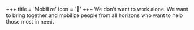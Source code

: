 +++
title = 'Mobilize'
icon = '📣'
+++
We don't want to work alone. We want to bring together and mobilize people from all horizons who want to help those most in need.